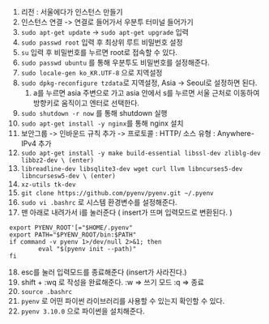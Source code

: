 1. 리전 : 서울에다가 인스턴스 만들기
2. 인스턴스 연결 -> 연결로 들어가서 우분투 터미널 들어가기
3. `sudo apt-get update` -> `sudo apt-get upgrade` 입력
4. `sudo passwd root` 입력 후 최상위 루트 비밀번호 설정
5. `su` 입력 후 비밀번호를 누르면 root로 접속할 수 있다.
6. `sudo passwd ubuntu` 를 통해 우분투도 비밀번호를 설정해준다.
7. `sudo locale-gen ko_KR.UTF-8` 으로 지역설정
8. `sudo dpkg-reconfigure tzdata`로 지역설정, Asia -> Seoul로 설정하면 된다.
	1. a를 누르면 asia 주변으로 가고 asia 안에서 s를 누르면 서울 근처로 이동하여 방향키로 움직이고 엔터로 선택한다.
9. `sudo shutdown -r now` 를 통해 shutdown 실행
10. `sudo apt-get install -y nginx`를 통해 nginx 설치
11. 보안그룹 -> 인바운드 규칙 추가 -> 프로토콜 : HTTP/ 소스 유형 : Anywhere-IPv4 추가
12. `sudo apt-get install -y make build-essential libssl-dev zliblg-dev libbz2-dev \ (enter)`
13. `libreadline-dev libsqlite3-dev wget curl llvm libncurses5-dev libncursesw5-dev \ (enter)`
14. `xz-utils tk-dev`
15. `git clone https://github.com/pyenv/pyenv.git ~/.pyenv`
16. `sudo vi .bashrc` 로 시스템 환경변수를 설정해준다.
17. 맨 아래로 내려가서 i를 눌러준다 ( insert가 뜨며 입력모드로 변환된다. )
```
export PYENV_ROOT'[="$HOME/.pyenv"
export PATH="$PYENV_ROOT/bin:$PATH"
if command -v pyenv 1>/dev/null 2>&1; then
		eval "$(pyenv init --path)"
fi
```
18. esc를 눌러 입력모드를 종료해준다 (insert가 사라진다.)
19. shift + :wq 로 작성을 완료해준다. :w => 쓰기 모드  :q => 종료
20. `source .bashrc`
21. `pyenv` 로 어떤 파이썬 라이브러리를 사용할 수 있는지 확인할 수 있다.
22. `pyenv 3.10.0` 으로 파이썬을 설치해준다.
